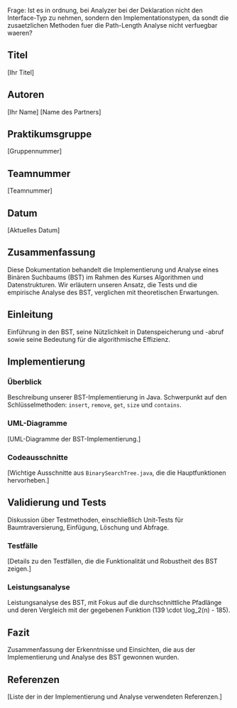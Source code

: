 Frage: Ist es in ordnung, bei Analyzer bei der Deklaration nicht den Interface-Typ zu nehmen, sondern den Implementationstypen, da sondt die zusaetzlichen Methoden fuer die Path-Length Analyse nicht verfuegbar waeren?

## Titel
[Ihr Titel]

## Autoren
[Ihr Name]
[Name des Partners]

## Praktikumsgruppe
[Gruppennummer]

## Teamnummer
[Teamnummer]

## Datum
[Aktuelles Datum]

## Zusammenfassung
Diese Dokumentation behandelt die Implementierung und Analyse eines Binären Suchbaums (BST) im Rahmen des Kurses Algorithmen und Datenstrukturen. Wir erläutern unseren Ansatz, die Tests und die empirische Analyse des BST, verglichen mit theoretischen Erwartungen.

## Einleitung
Einführung in den BST, seine Nützlichkeit in Datenspeicherung und -abruf sowie seine Bedeutung für die algorithmische Effizienz.

## Implementierung
### Überblick
Beschreibung unserer BST-Implementierung in Java. Schwerpunkt auf den Schlüsselmethoden: `insert`, `remove`, `get`, `size` und `contains`.

### UML-Diagramme
[UML-Diagramme der BST-Implementierung.]

### Codeausschnitte
[Wichtige Ausschnitte aus `BinarySearchTree.java`, die die Hauptfunktionen hervorheben.]

## Validierung und Tests
Diskussion über Testmethoden, einschließlich Unit-Tests für Baumtraversierung, Einfügung, Löschung und Abfrage.

### Testfälle
[Details zu den Testfällen, die die Funktionalität und Robustheit des BST zeigen.]

### Leistungsanalyse
Leistungsanalyse des BST, mit Fokus auf die durchschnittliche Pfadlänge und deren Vergleich mit der gegebenen Funktion \(139 \cdot \log_2(n) - 185\).

## Fazit
Zusammenfassung der Erkenntnisse und Einsichten, die aus der Implementierung und Analyse des BST gewonnen wurden.

## Referenzen
[Liste der in der Implementierung und Analyse verwendeten Referenzen.]